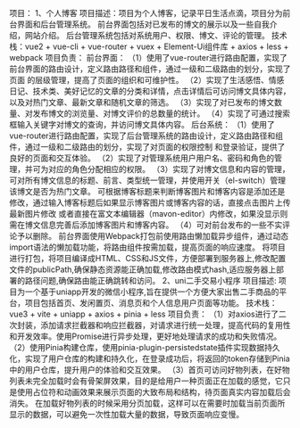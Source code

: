 项目：
1、个人博客
项目描述：项目为个人博客，记录平日生活点滴，项目分为前台界面和后台管理系统。
          前台界面包括对已发布的博文的展示以及一些自我介绍，网站介绍。
          后台管理系统包括对系统用户、权限、博文、评论的管理。
技术栈：vue2 + vue-cli + vue-router + vuex + Element-Ui组件库 + axios + less + webpack
项目负责：
           前台界面：
          （1）使用了vue-router进行路由配置，实现了前台界面的路由设计，定义路由路径和组件，通过一级和二级路由的划分，实现了页面
              的层级管理，提高了页面的组织和可维护性。
          （2）实现了生活感悟、情感日记、技术类、美好记忆的文章的分类和详情，点击详情后可访问博文具体内容，以及对热门文章、最新文章和随机文章的筛选。
          （3）实现了对已发布的博文数量、对发布博文的浏览量、对博文评价的总数量的统计。
          （4）实现了可通过搜索框输入关键字对博文的查询，并访问博文具体内容。
           后台系统：
          （1）使用了vue-router进行路由配置，实现了后台管理系统的路由设计，定义路由路径和组件，通过一级和二级路由的划分，实现了对页面的权限控制
               和登录验证，提供了良好的页面和交互体验。
          （2）实现了对管理系统用户用户名、密码和角色的管理，并可为对应的角色分配相应的权限。
          （3）实现了对博文信息和内容的管理，可对所有博文信息的标题、前言、类型统一管理，并使用开关（el-switch）管理该博文是否为热门文章。
               可根据博客标题来判断博客图片和博客内容是添加还是修改，通过输入博客标题后如果显示博客图片或博客内容的话，直接点击图片上传最新图片修改
               或者直接在富文本编辑器（mavon-editor）内修改，如果没显示则需在博文信息完善后添加博客图片和博客内容。
          （4）可对前台发布的一些不实评论予以删除。
           前台界面使用Webpack打包前使用路由懒加载异步组件，通过动态import语法的懒加载功能，将路由组件按需加载，提高页面的响应速度。
           将项目进行打包，将项目编译成HTML、CSS和JS文件，方便部署到服务器上,修改配置文件的publicPath,确保静态资源能正确加载,修改路由模式hash,适应服务器上部署的路径问题,确保路由能正确跳转和访问。
2、uni二手交易小程序
项目描述: 项目为一个基于uniapp开发的微信小程序,旨在提供一个方便大家出售二手商品的平台，项目包括首页、发闲置页、消息页和个人信息用户页面等功能。
技术栈：vue3 + vite + uniapp + axios + pinia + less
项目负责：
          （1）对axios进行了二次封装，添加请求拦截器和响应拦截器，对请求进行统一处理，提高代码的复用性和开发效率。使用Promise进行异步处理，更好地处理请求的成功和失败情况。
          （2）使用Pinia构建仓库，使用pinia-plugin-persistedstate插件实现数据持久化，实现了用户仓库的构建和持久化，在登录成功后，将返回的token存储到Pinia中的用户仓库，提升用户的体验和交互效果。
          （3）首页可访问好物列表，在好物列表未完全加载时会有骨架屏效果，目的是给用户一种页面正在加载的感觉，它只是使用占位符和动画效果来展示页面的大致布局和结构，待页面真实内容加载后会消失。
               在加载好物列表的时候采用分页加载，这样可以在需要时加载当前页面所显示的数据，可以避免一次性加载大量的数据，导致页面响应变慢。





          
